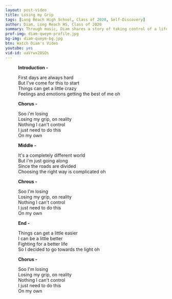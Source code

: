 ```yaml
---
layout: post-video
title: Losing my Grip
tags: [Long Reach High School, Class of 2020, Self-Discovery] 
author: Diam, Long Reach HS, Class of 2020
summary: Through music, Diam shares a story of taking control of a life that can be complicated and in disarray.
prof-img: diam-queym-profile.jpg
bg-img: diam-queym-bg.jpg
btn: Watch Diam's Video
youtube: yes
vid-id: uaVrwx28SQs
---
```


<figure>

<p><strong>Introduction -</strong></p>

<p>First days are always hard<br />
But I've come for this to start<br />
Things can get a little crazy <br />
Feelings and emotions getting the best of me oh</p>

<p><strong>Chorus -</strong></p>

<p>Soo i'm losing<br />
Losing my grip, on reality<br />
Nothing I can't control <br />
I just need to do this <br />
On my own</p>
 
<p><strong>Middle -</strong></p>
<p>It's a completely different world<br />
But i'm just going along<br />
Since the roads are divided<br />
Choosing the right way is complicated oh</p>

<p><strong>Chrous -</strong></p>

<p>Soo I'm losing<br />
Losing my grip, on reality<br />
Nothing I can't control<br />
I just need to do this <br />
On my own</p>

<p><strong>End -</strong></p>

<p>Things can get a little easier<br />
I can be a little better<br />
Fighting for a better life<br />
So I decided to go towards the light oh</p>

<p><strong>Chorus -</strong></p>

<p>Soo I'm losing<br />
Losing my grip, on reality<br />
Nothing I can't control<br />
I just need to do this <br />
On my own</p>

</figure>
